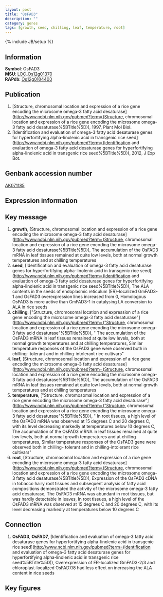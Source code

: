 ```yaml
---
layout: post
title: "OsFAD3"
description: ""
category: genes
tags: [growth, seed, chilling, leaf, temperature, root]
---
```

{% include JB/setup %}

## Information
__Symbol__: OsFAD3  
__MSU__: [LOC_Os12g01370](http://rice.plantbiology.msu.edu/cgi-bin/ORF_infopage.cgi?orf=LOC_Os12g01370)  
__RAPdb__: [Os12g0104400](http://rapdb.dna.affrc.go.jp/viewer/gbrowse_details/irgsp1?name=Os12g0104400)  

## Publication
1. [Structure, chromosomal location and expression of a rice gene encoding the microsome omega-3 fatty acid desaturase](http://www.ncbi.nlm.nih.gov/pubmed?term=(Structure, chromosomal location and expression of a rice gene encoding the microsome omega-3 fatty acid desaturase%5BTitle%5D)), 1997, Plant Mol Biol.
2. [Identification and evaluation of omega-3 fatty acid desaturase genes for hyperfortifying alpha-linolenic acid in transgenic rice seed](http://www.ncbi.nlm.nih.gov/pubmed?term=(Identification and evaluation of omega-3 fatty acid desaturase genes for hyperfortifying alpha-linolenic acid in transgenic rice seed%5BTitle%5D)), 2012, J Exp Bot.

## Genbank accession number
[AK071185](http://www.ncbi.nlm.nih.gov/nuccore/AK071185)

## Expression information

## Key message
1. __growth__, [Structure, chromosomal location and expression of a rice gene encoding the microsome omega-3 fatty acid desaturase](http://www.ncbi.nlm.nih.gov/pubmed?term=(Structure, chromosomal location and expression of a rice gene encoding the microsome omega-3 fatty acid desaturase%5BTitle%5D)),  The accumulation of the OsFAD3 mRNA in leaf tissues remained at quite low levels, both at normal growth temperatures and at chilling temperatures
2. __seed__, [Identification and evaluation of omega-3 fatty acid desaturase genes for hyperfortifying alpha-linolenic acid in transgenic rice seed](http://www.ncbi.nlm.nih.gov/pubmed?term=(Identification and evaluation of omega-3 fatty acid desaturase genes for hyperfortifying alpha-linolenic acid in transgenic rice seed%5BTitle%5D)),  The ALA contents in the seeds of endoplasmic reticulum (ER)-localized GmFAD3-1 and OsFAD3 overexpression lines increased from 0, Homologous OsFAD3 is more active than GmFAD3-1 in catalysing LA conversion to ALA in rice seeds
3. __chilling__, ["Structure, chromosomal location and expression of a rice gene encoding the microsome omega-3 fatty acid desaturase"](http://www.ncbi.nlm.nih.gov/pubmed?term=("Structure, chromosomal location and expression of a rice gene encoding the microsome omega-3 fatty acid desaturase"%5BTitle%5D)), " The accumulation of the OsFAD3 mRNA in leaf tissues remained at quite low levels, both at normal growth temperatures and at chilling temperatures, Similar temperature responses of the OsFAD3 gene were observed both in chilling- tolerant and in chilling-intolerant rice cultivars"
4. __leaf__, [Structure, chromosomal location and expression of a rice gene encoding the microsome omega-3 fatty acid desaturase](http://www.ncbi.nlm.nih.gov/pubmed?term=(Structure, chromosomal location and expression of a rice gene encoding the microsome omega-3 fatty acid desaturase%5BTitle%5D)),  The accumulation of the OsFAD3 mRNA in leaf tissues remained at quite low levels, both at normal growth temperatures and at chilling temperatures
5. __temperature__, ["Structure, chromosomal location and expression of a rice gene encoding the microsome omega-3 fatty acid desaturase"](http://www.ncbi.nlm.nih.gov/pubmed?term=("Structure, chromosomal location and expression of a rice gene encoding the microsome omega-3 fatty acid desaturase"%5BTitle%5D)), " In root tissues, a high level of the OsFAD3 mRNA was observed at 15 degrees C and 20 degrees C, with its level decreasing markedly at temperatures below 10 degrees C, The accumulation of the OsFAD3 mRNA in leaf tissues remained at quite low levels, both at normal growth temperatures and at chilling temperatures, Similar temperature responses of the OsFAD3 gene were observed both in chilling- tolerant and in chilling-intolerant rice cultivars"
6. __root__, [Structure, chromosomal location and expression of a rice gene encoding the microsome omega-3 fatty acid desaturase](http://www.ncbi.nlm.nih.gov/pubmed?term=(Structure, chromosomal location and expression of a rice gene encoding the microsome omega-3 fatty acid desaturase%5BTitle%5D)),  Expression of the OsFAD3 cDNA in tobacco hairy root tissues and subsequent analysis of fatty acid compositions demonstrated the activity of the microsome omega-3 fatty acid desaturase, The OsFAD3 mRNA was abundant in root tissues, but was hardly detectable in leaves, In root tissues, a high level of the OsFAD3 mRNA was observed at 15 degrees C and 20 degrees C, with its level decreasing markedly at temperatures below 10 degrees C

## Connection
1. __OsFAD3__, __OsFAD7__, [Identification and evaluation of omega-3 fatty acid desaturase genes for hyperfortifying alpha-linolenic acid in transgenic rice seed](http://www.ncbi.nlm.nih.gov/pubmed?term=(Identification and evaluation of omega-3 fatty acid desaturase genes for hyperfortifying alpha-linolenic acid in transgenic rice seed%5BTitle%5D)),  Overexpression of ER-localized GmFAD3-2/3 and chloroplast-localized OsFAD7/8 had less effect on increasing the ALA content in rice seeds

## Key figures


